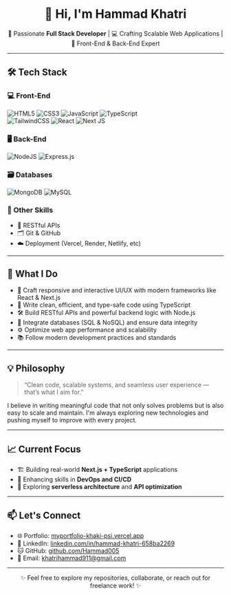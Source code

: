 <h1 align="center">👋 Hi, I'm Hammad Khatri</h1>

<p align="center">
  🚀 Passionate <strong>Full Stack Developer</strong> | 💻 Crafting Scalable Web Applications | 🎯 Front-End & Back-End Expert
</p>

---

## 🛠 Tech Stack

### 💻 Front-End
![HTML5](https://img.shields.io/badge/html5-%23E34F26.svg?style=flat-square&logo=html5&logoColor=white) ![CSS3](https://img.shields.io/badge/css3-%231572B6.svg?style=flat-square&logo=css3&logoColor=white) ![JavaScript](https://img.shields.io/badge/javascript-%23323330.svg?style=flat-square&logo=javascript&logoColor=%23F7DF1E) ![TypeScript](https://img.shields.io/badge/typescript-%23007ACC.svg?style=flat-square&logo=typescript&logoColor=white)  
![TailwindCSS](https://img.shields.io/badge/tailwindcss-%2338B2AC.svg?style=for-the-badge&logo=tailwind-css&logoColor=white) ![React](https://img.shields.io/badge/react-%2320232a.svg?style=for-the-badge&logo=react&logoColor=%2361DAFB) ![Next JS](https://img.shields.io/badge/Next-black?style=for-the-badge&logo=next.js&logoColor=white)  

### 🖥 Back-End
![NodeJS](https://img.shields.io/badge/node.js-6DA55F?style=for-the-badge&logo=node.js&logoColor=white) ![Express.js](https://img.shields.io/badge/express.js-%23404d59.svg?style=for-the-badge&logo=express&logoColor=%2361DAFB)  

### 🗃 Databases
 ![MongoDB](https://img.shields.io/badge/MongoDB-%234ea94b.svg?style=for-the-badge&logo=mongodb&logoColor=white) ![MySQL](https://img.shields.io/badge/mysql-4479A1.svg?style=for-the-badge&logo=mysql&logoColor=white)  

### 🧰 Other Skills
- 🔗 RESTful APIs  
- 🗂 Git & GitHub  
- ☁️ Deployment (Vercel, Render, Netlify, etc)

---

## 🚀 What I Do

- 🧩 Craft responsive and interactive UI/UX with modern frameworks like React & Next.js  
- 🧠 Write clean, efficient, and type-safe code using TypeScript  
- 🛠 Build RESTful APIs and powerful backend logic with Node.js  
- 🔄 Integrate databases (SQL & NoSQL) and ensure data integrity  
- ⚙️ Optimize web app performance and scalability  
- 📚 Follow modern development practices and standards  

---

## 💡 Philosophy

> “Clean code, scalable systems, and seamless user experience — that’s what I aim for.”

I believe in writing meaningful code that not only solves problems but is also easy to scale and maintain. I'm always exploring new technologies and pushing myself to improve with every project.

---

## 📈 Current Focus

- 🏗 Building real-world **Next.js + TypeScript** applications  
- 🧪 Enhancing skills in **DevOps and CI/CD**  
- 🧬 Exploring **serverless architecture** and **API optimization**

---

## 📫 Let's Connect

- 🌐 Portfolio: [myportfolio-khaki-psi.vercel.app](https://myportfolio-khaki-psi.vercel.app/)
- 💼 LinkedIn: [linkedin.com/in/hammad-khatri-658ba2269](https://www.linkedin.com/in/hammad-khatri-658ba2269)
- 🐱 GitHub: [github.com/Hammad005](https://github.com/Hammad005)
- 📧 Email: khatrihammad911@gmail.com

---

<p align="center">✨ Feel free to explore my repositories, collaborate, or reach out for freelance work! ✨</p>
